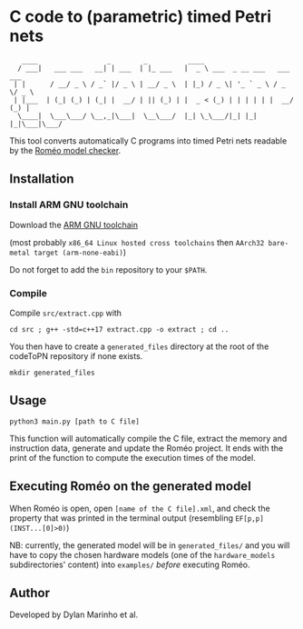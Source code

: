 # C code to (parametric) timed Petri nets

```
   ____                 _        _          ____
  / ___|   ___ ___   __| | ___  | |_ ___   |  _ \ ___  _ __ ___   ___  ___
 | |      / __/ _ \ / _` |/ _ \ | __/ _ \  | |_) / _ \| '_ ` _ \ / _ \/ _ \
 | |___  | (_| (_) | (_| |  __/ | || (_) | |  _ < (_) | | | | | |  __/ (_) |
  \____|  \___\___/ \__,_|\___|  \__\___/  |_| \_\___/|_| |_| |_|\___|\___/
```

This tool converts automatically C programs into timed Petri nets readable by the [Roméo model checker](https://romeo.ls2n.fr/).

## Installation

### Install ARM GNU toolchain
Download the [ARM GNU toolchain](https://developer.arm.com/downloads/-/arm-gnu-toolchain-downloads)

(most probably `x86_64 Linux hosted cross toolchains` then `AArch32 bare-metal target (arm-none-eabi)`)

Do not forget to add the `bin` repository to your `$PATH`.

### Compile
Compile `src/extract.cpp` with
```
cd src ; g++ -std=c++17 extract.cpp -o extract ; cd ..
```

You then have to create a `generated_files` directory at the root of the codeToPN repository if none exists.
```
mkdir generated_files
```

## Usage
```
python3 main.py [path to C file]
```

This function will automatically compile the C file, extract the memory and instruction data, generate and update the Roméo project.
It ends with the print of the function to compute the execution times of the model.

## Executing Roméo on the generated model
When Roméo is open, open `[name of the C file].xml`, and check the property that was printed in the terminal output (resembling `EF[p,p](INST...[0]>0)`)

NB: currently, the generated model will be in `generated_files/` and you will have to copy the chosen hardware models (one of the `hardware_models` subdirectories' content) into `examples/` *before* executing Roméo.

## Author
Developed by Dylan Marinho et al.
